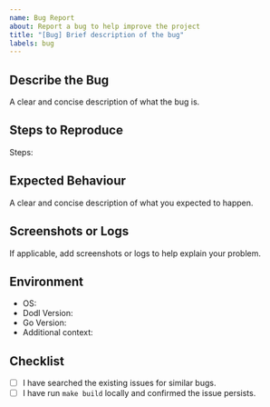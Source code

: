 ```yaml
---
name: Bug Report
about: Report a bug to help improve the project
title: "[Bug] Brief description of the bug"
labels: bug
---
```


## Describe the Bug

A clear and concise description of what the bug is.

## Steps to Reproduce

Steps:
<!-- Example:
1. Run command [...]
2. See error
-->

## Expected Behaviour

A clear and concise description of what you expected to happen.

## Screenshots or Logs

If applicable, add screenshots or logs to help explain your problem.

## Environment

- OS: <!-- [e.g., macOS, Windows] -->
- Dodl Version: <!-- e.g. v0.1.0 -->
- Go Version: <!-- [e.g., 1.17] -->
- Additional context: <!-- [e.g., any relevant environment configurations] -->

## Checklist

- [ ] I have searched the existing issues for similar bugs.
- [ ] I have run `make build` locally and confirmed the issue persists.
